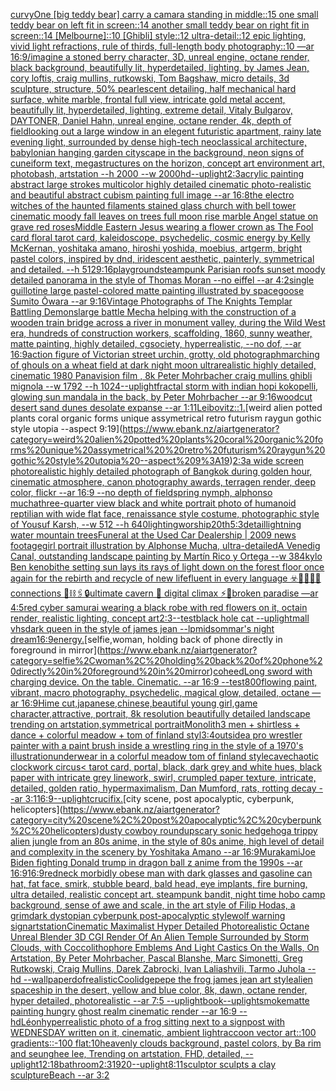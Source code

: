 [curvy](https://www.ebank.nz/aiartgenerator?category=curvy)[One [big teddy bear] carry a camara standing in middle::15 one small teddy bear on left fit in screen::14 another small teddy bear on right fit in screen::14 [Melbourne]::10 [Ghibli] style::12 ultra-detail::12 epic lighting, vivid light refractions, rule of thirds, full-length body photography::10 —ar 16:9](https://www.ebank.nz/aiartgenerator?category=One%20%5Bbig%20teddy%20bear%5D%20carry%20a%20camara%20standing%20in%20middle%3A%3A15%20one%20small%20teddy%20bear%20on%20left%20fit%20in%20screen%3A%3A14%20another%20small%20teddy%20bear%20on%20right%20fit%20in%20screen%3A%3A14%20%5BMelbourne%5D%3A%3A10%20%5BGhibli%5D%20style%3A%3A12%20ultra-detail%3A%3A12%20epic%20lighting%2C%20vivid%20light%20refractions%2C%20rule%20of%20thirds%2C%20full-length%20body%20photography%3A%3A10%20%E2%80%94ar%2016%3A9)[/imagine a stoned berry character, 3D, unreal engine, octane render,  black background, beautifully lit, hyperdetailed, lighting, by James Jean, cory loftis, craig mullins, rutkowski, Tom Bagshaw, micro details, 3d sculpture, structure, 50% pearlescent detailing, half mechanical hard surface, white marble, frontal full view, intricate gold metal accent, beautifully lit, hyperdetailed, lighting, extreme detail, Vitaly Bulgarov, DAYTONER, Daniel Hahn, unreal engine, octane render, 4k, depth of field](https://www.ebank.nz/aiartgenerator?category=/imagine%20a%20stoned%20berry%20character%2C%203D%2C%20unreal%20engine%2C%20octane%20render%2C%20%20black%20background%2C%20beautifully%20lit%2C%20hyperdetailed%2C%20lighting%2C%20by%20James%20Jean%2C%20cory%20loftis%2C%20craig%20mullins%2C%20rutkowski%2C%20Tom%20Bagshaw%2C%20micro%20details%2C%203d%20sculpture%2C%20structure%2C%2050%25%20pearlescent%20detailing%2C%20half%20mechanical%20hard%20surface%2C%20white%20marble%2C%20frontal%20full%20view%2C%20intricate%20gold%20metal%20accent%2C%20beautifully%20lit%2C%20hyperdetailed%2C%20lighting%2C%20extreme%20detail%2C%20Vitaly%20Bulgarov%2C%20DAYTONER%2C%20Daniel%20Hahn%2C%20unreal%20engine%2C%20octane%20render%2C%204k%2C%20depth%20of%20field)[looking out a large window in an elegent futuristic apartment, rainy late evening light, surrounded by dense high-tech neoclassical architecture, babylonian hanging garden cityscape in the background, neon signs of cuneiform text, megastructures on the horizon, concept art environment art, photobash, artstation --h 2000 --w 2000](https://www.ebank.nz/aiartgenerator?category=looking%20out%20a%20large%20window%20in%20an%20elegent%20futuristic%20apartment%2C%20rainy%20late%20evening%20light%2C%20surrounded%20by%20dense%20high-tech%20neoclassical%20architecture%2C%20babylonian%20hanging%20garden%20cityscape%20in%20the%20background%2C%20neon%20signs%20of%20cuneiform%20text%2C%20megastructures%20on%20the%20horizon%2C%20concept%20art%20environment%20art%2C%20photobash%2C%20artstation%20--h%202000%20--w%202000)[hd](https://www.ebank.nz/aiartgenerator?category=hd)[--uplight](https://www.ebank.nz/aiartgenerator?category=--uplight)[2:3](https://www.ebank.nz/aiartgenerator?category=2%3A3)[acrylic painting abstract large strokes multicolor highly detailed cinematic photo-realistic and beautiful abstract cubism painting full image --ar 16:8](https://www.ebank.nz/aiartgenerator?category=acrylic%20painting%20abstract%20large%20strokes%20multicolor%20highly%20detailed%20cinematic%20photo-realistic%20and%20beautiful%20abstract%20cubism%20painting%20full%20image%20--ar%2016%3A8)[the electro  witches of the haunted filaments  stained glass church with bell tower cinematic moody fall leaves on trees full moon rise marble Angel statue on grave red roses](https://www.ebank.nz/aiartgenerator?category=the%20electro%20%20witches%20of%20the%20haunted%20filaments%20%20stained%20glass%20church%20with%20bell%20tower%20cinematic%20moody%20fall%20leaves%20on%20trees%20full%20moon%20rise%20marble%20Angel%20statue%20on%20grave%20red%20roses)[Middle Eastern Jesus wearing a flower crown as The Fool card floral tarot card, kaleidoscope, psychedelic, cosmic energy by Kelly McKernan, yoshitaka amano, hiroshi yoshida, moebius, artgerm, bright pastel colors, inspired by dnd, iridescent aesthetic, painterly, symmetrical and detailed. --h 512](https://www.ebank.nz/aiartgenerator?category=Middle%20Eastern%20Jesus%20wearing%20a%20flower%20crown%20as%20The%20Fool%20card%20floral%20tarot%20card%2C%20kaleidoscope%2C%20psychedelic%2C%20cosmic%20energy%20by%20Kelly%20McKernan%2C%20yoshitaka%20amano%2C%20hiroshi%20yoshida%2C%20moebius%2C%20artgerm%2C%20bright%20pastel%20colors%2C%20inspired%20by%20dnd%2C%20iridescent%20aesthetic%2C%20painterly%2C%20symmetrical%20and%20detailed.%20--h%20512)[9:16](https://www.ebank.nz/aiartgenerator?category=9%3A16)[playground](https://www.ebank.nz/aiartgenerator?category=playground)[steampunk Parisian roofs sunset moody detailed panorama in the style of Thomas Moran --no eiffel --ar 4:2](https://www.ebank.nz/aiartgenerator?category=steampunk%20Parisian%20roofs%20sunset%20moody%20detailed%20panorama%20in%20the%20style%20of%20Thomas%20Moran%20--no%20eiffel%20--ar%204%3A2)[single guillotine large pastel-colored matte painting illustrated by spacegoose Sumito Ōwara --ar 9:16](https://www.ebank.nz/aiartgenerator?category=single%20guillotine%20large%20pastel-colored%20matte%20painting%20illustrated%20by%20spacegoose%20Sumito%20%C5%8Cwara%20--ar%209%3A16)[Vintage Photographs of The Knights Templar Battling Demons](https://www.ebank.nz/aiartgenerator?category=Vintage%20Photographs%20of%20The%20Knights%20Templar%20Battling%20Demons)[large battle Mecha helping with the construction of a wooden train bridge across a river in monument valley, during the Wild West era, hundreds of construction workers, scaffolding, 1860, sunny weather, matte painting, highly detailed, cgsociety, hyperrealistic, --no dof, --ar 16:9](https://www.ebank.nz/aiartgenerator?category=large%20battle%20Mecha%20helping%20with%20the%20construction%20of%20a%20wooden%20train%20bridge%20across%20a%20river%20in%20monument%20valley%2C%20during%20the%20Wild%20West%20era%2C%20hundreds%20of%20construction%20workers%2C%20scaffolding%2C%201860%2C%20sunny%20weather%2C%20matte%20painting%2C%20highly%20detailed%2C%20cgsociety%2C%20hyperrealistic%2C%20--no%20dof%2C%20--ar%2016%3A9)[action figure of Victorian street urchin, grotty, old photograph](https://www.ebank.nz/aiartgenerator?category=action%20figure%20of%20Victorian%20street%20urchin%2C%20grotty%2C%20old%20photograph)[marching of ghouls on a wheat field at dark night moon ultrarealistic highly detailed, cinematic 1980  Panavision film , 8k Peter Mohrbacher craig mullins ghibli mignola --w 1792 --h 1024](https://www.ebank.nz/aiartgenerator?category=marching%20of%20ghouls%20on%20a%20wheat%20field%20at%20dark%20night%20moon%20ultrarealistic%20highly%20detailed%2C%20cinematic%201980%20%20Panavision%20film%20%2C%208k%20Peter%20Mohrbacher%20craig%20mullins%20ghibli%20mignola%20--w%201792%20--h%201024)[--uplight](https://www.ebank.nz/aiartgenerator?category=--uplight)[fractal storm with indian hopi kokopelli, glowing sun mandala in the back, by Peter Mohrbacher  --ar 9:16](https://www.ebank.nz/aiartgenerator?category=fractal%20storm%20with%20indian%20hopi%20kokopelli%2C%20glowing%20sun%20mandala%20in%20the%20back%2C%20by%20Peter%20Mohrbacher%20%20--ar%209%3A16)[woodcut desert sand dunes desolate expanse --ar 1:11](https://www.ebank.nz/aiartgenerator?category=woodcut%20desert%20sand%20dunes%20desolate%20expanse%20--ar%201%3A11)[Leibovitz::1.](https://www.ebank.nz/aiartgenerator?category=Leibovitz%3A%3A1.)[weird alien potted plants coral organic forms unique assymetrical  retro futurism raygun gothic style utopia --aspect 9:19](https://www.ebank.nz/aiartgenerator?category=weird%20alien%20potted%20plants%20coral%20organic%20forms%20unique%20assymetrical%20%20retro%20futurism%20raygun%20gothic%20style%20utopia%20--aspect%209%3A19)[2:3](https://www.ebank.nz/aiartgenerator?category=2%3A3)[a wide screen photorealistic highly detailed photograph of Bangkok during golden hour, cinematic atmosphere, canon photography awards, terragen render, deep color, flickr --ar 16:9 --no depth of field](https://www.ebank.nz/aiartgenerator?category=a%20wide%20screen%20photorealistic%20highly%20detailed%20photograph%20of%20Bangkok%20during%20golden%20hour%2C%20cinematic%20atmosphere%2C%20canon%20photography%20awards%2C%20terragen%20render%2C%20deep%20color%2C%20flickr%20--ar%2016%3A9%20--no%20depth%20of%20field)[spring nymph, alphonso mucha](https://www.ebank.nz/aiartgenerator?category=spring%20nymph%2C%20alphonso%20mucha)[three-quarter view black and white portrait photo of humanoid reptilian with wide flat face, renaissance style costume, photographic style of Yousuf Karsh, --w 512 --h 640](https://www.ebank.nz/aiartgenerator?category=three-quarter%20view%20black%20and%20white%20portrait%20photo%20of%20humanoid%20reptilian%20with%20wide%20flat%20face%2C%20renaissance%20style%20costume%2C%20photographic%20style%20of%20Yousuf%20Karsh%2C%20--w%20512%20--h%20640)[lighting](https://www.ebank.nz/aiartgenerator?category=lighting)[worship](https://www.ebank.nz/aiartgenerator?category=worship)[20th](https://www.ebank.nz/aiartgenerator?category=20th)[5:3](https://www.ebank.nz/aiartgenerator?category=5%3A3)[detail](https://www.ebank.nz/aiartgenerator?category=detail)[lightning water mountain trees](https://www.ebank.nz/aiartgenerator?category=lightning%20water%20mountain%20trees)[Funeral at the Used Car Dealership | 2009 news footage](https://www.ebank.nz/aiartgenerator?category=Funeral%20at%20the%20Used%20Car%20Dealership%20%7C%202009%20news%20footage)[girl portrait illustration by Alphonse Mucha, ultra-detailed](https://www.ebank.nz/aiartgenerator?category=girl%20portrait%20illustration%20by%20Alphonse%20Mucha%2C%20ultra-detailed)[A Venedig Canal, outstanding landscape painting by Martín Rico y Ortega  --w 384](https://www.ebank.nz/aiartgenerator?category=A%20Venedig%20Canal%2C%20outstanding%20landscape%20painting%20by%20Mart%C3%ADn%20Rico%20y%20Ortega%20%20--w%20384)[kylo Ben kenobi](https://www.ebank.nz/aiartgenerator?category=kylo%20Ben%20kenobi)[the setting sun lays its rays of light down on the forest floor once again for the rebirth and recycle of new life](https://www.ebank.nz/aiartgenerator?category=the%20setting%20sun%20lays%20its%20rays%20of%20light%20down%20on%20the%20forest%20floor%20once%20again%20for%20the%20rebirth%20and%20recycle%20of%20new%20life)[fluent in every language ☣️🧡📌📌📌connections 💊⛓🖇🔒ultimate cavern 📀 digital climax ⚡️🌝broken paradise —ar 4:5](https://www.ebank.nz/aiartgenerator?category=fluent%20in%20every%20language%20%E2%98%A3%EF%B8%8F%F0%9F%A7%A1%F0%9F%93%8C%F0%9F%93%8C%F0%9F%93%8Cconnections%20%F0%9F%92%8A%E2%9B%93%F0%9F%96%87%F0%9F%94%92ultimate%20cavern%20%F0%9F%93%80%20digital%20climax%20%E2%9A%A1%EF%B8%8F%F0%9F%8C%9Dbroken%20paradise%20%E2%80%94ar%204%3A5)[red cyber samurai wearing a black robe with red flowers on it, octain render, realistic lighting, concept art](https://www.ebank.nz/aiartgenerator?category=red%20cyber%20samurai%20wearing%20a%20black%20robe%20with%20red%20flowers%20on%20it%2C%20octain%20render%2C%20realistic%20lighting%2C%20concept%20art)[2:3](https://www.ebank.nz/aiartgenerator?category=2%3A3)[--test](https://www.ebank.nz/aiartgenerator?category=--test)[black hole cat --uplight](https://www.ebank.nz/aiartgenerator?category=black%20hole%20cat%20--uplight)[mall vhs](https://www.ebank.nz/aiartgenerator?category=mall%20vhs)[dark queen in the style of james jean --lp](https://www.ebank.nz/aiartgenerator?category=dark%20queen%20in%20the%20style%20of%20james%20jean%20--lp)[midsommar's night dream](https://www.ebank.nz/aiartgenerator?category=midsommar%27s%20night%20dream)[16:9](https://www.ebank.nz/aiartgenerator?category=16%3A9)[energy.](https://www.ebank.nz/aiartgenerator?category=energy.)[selfie,woman, holding back of phone directly in foreground in mirror](https://www.ebank.nz/aiartgenerator?category=selfie%2Cwoman%2C%20holding%20back%20of%20phone%20directly%20in%20foreground%20in%20mirror)[coheed](https://www.ebank.nz/aiartgenerator?category=coheed)[Long sword with charging device. On the table. Cinematic. --ar 16:9 --test](https://www.ebank.nz/aiartgenerator?category=Long%20sword%20with%20charging%20device.%20On%20the%20table.%20Cinematic.%20--ar%2016%3A9%20--test)[800](https://www.ebank.nz/aiartgenerator?category=800)[flowing paint, vibrant, macro photography, psychedelic, magical glow, detailed, octane —ar 16:9](https://www.ebank.nz/aiartgenerator?category=flowing%20paint%2C%20vibrant%2C%20macro%20photography%2C%20psychedelic%2C%20magical%20glow%2C%20detailed%2C%20octane%20%E2%80%94ar%2016%3A9)[Hime cut,japanese,chinese,beautiful young girl,game character,attractive, portrait, 8k resolution beautifully detailed landscape trending on artstation,symmetrical portrait](https://www.ebank.nz/aiartgenerator?category=Hime%20cut%2Cjapanese%2Cchinese%2Cbeautiful%20young%20girl%2Cgame%20character%2Cattractive%2C%20portrait%2C%208k%20resolution%20beautifully%20detailed%20landscape%20trending%20on%20artstation%2Csymmetrical%20portrait)[Monolith](https://www.ebank.nz/aiartgenerator?category=Monolith)[3 men + shirtless + dance + colorful meadow + tom of finland styl](https://www.ebank.nz/aiartgenerator?category=3%20men%20%2B%20shirtless%20%2B%20dance%20%2B%20colorful%20meadow%20%2B%20tom%20of%20finland%20styl)[3:4](https://www.ebank.nz/aiartgenerator?category=3%3A4)[outside](https://www.ebank.nz/aiartgenerator?category=outside)[a pro wrestler painter with a paint brush inside a wrestling ring in the style of a 1970's illustration](https://www.ebank.nz/aiartgenerator?category=a%20pro%20wrestler%20painter%20with%20a%20paint%20brush%20inside%20a%20wrestling%20ring%20in%20the%20style%20of%20a%201970%27s%20illustration)[underwear in a colorful meadow tom of finland style](https://www.ebank.nz/aiartgenerator?category=underwear%20in%20a%20colorful%20meadow%20tom%20of%20finland%20style)[cave](https://www.ebank.nz/aiartgenerator?category=cave)[chaotic clockwork circus](https://www.ebank.nz/aiartgenerator?category=chaotic%20clockwork%20circus)[< tarot card, portal, black, dark grey and white hues, black paper with intricate grey linework, swirl, crumpled paper texture, intricate, detailed, golden ratio, hypermaximalism, Dan Mumford, rats, rotting decay --ar 3:1](https://www.ebank.nz/aiartgenerator?category=%3C%20tarot%20card%2C%20portal%2C%20black%2C%20dark%20grey%20and%20white%20hues%2C%20black%20paper%20with%20intricate%20grey%20linework%2C%20swirl%2C%20crumpled%20paper%20texture%2C%20intricate%2C%20detailed%2C%20golden%20ratio%2C%20hypermaximalism%2C%20Dan%20Mumford%2C%20rats%2C%20rotting%20decay%20--ar%203%3A1)[16:9](https://www.ebank.nz/aiartgenerator?category=16%3A9)[](https://www.ebank.nz/aiartgenerator?category=)[--uplight](https://www.ebank.nz/aiartgenerator?category=--uplight)[crucifix.](https://www.ebank.nz/aiartgenerator?category=crucifix.)[city scene, post apocalyptic, cyberpunk, helicopters](https://www.ebank.nz/aiartgenerator?category=city%20scene%2C%20post%20apocalyptic%2C%20cyberpunk%2C%20helicopters)[dusty cowboy roundup](https://www.ebank.nz/aiartgenerator?category=dusty%20cowboy%20roundup)[scary sonic hedgehog](https://www.ebank.nz/aiartgenerator?category=scary%20sonic%20hedgehog)[a trippy alien jungle from an 80s anime, in the style of 80s anime, high level of detail and complexity in the scenery by Yoshitaka Amano --ar 16:9](https://www.ebank.nz/aiartgenerator?category=a%20trippy%20alien%20jungle%20from%20an%2080s%20anime%2C%20in%20the%20style%20of%2080s%20anime%2C%20high%20level%20of%20detail%20and%20complexity%20in%20the%20scenery%20by%20Yoshitaka%20Amano%20--ar%2016%3A9)[Murakami](https://www.ebank.nz/aiartgenerator?category=Murakami)[Joe Biden fighting Donald trump in dragon ball z anime from the 1990s --ar 16:9](https://www.ebank.nz/aiartgenerator?category=Joe%20Biden%20fighting%20Donald%20trump%20in%20dragon%20ball%20z%20anime%20from%20the%201990s%20--ar%2016%3A9)[16:9](https://www.ebank.nz/aiartgenerator?category=16%3A9)[redneck morbidly obese man with dark glasses and gasoline can hat, fat face, smirk, stubble beard, bald head, eye implants, fire burning, ultra detailed, realistic concept art. steampunk bandit, night time hobo camp background, sense of awe and scale, in the art style of Filip Hodas, a grimdark dystopian cyberpunk post-apocalyptic style](https://www.ebank.nz/aiartgenerator?category=redneck%20morbidly%20obese%20man%20with%20dark%20glasses%20and%20gasoline%20can%20hat%2C%20fat%20face%2C%20smirk%2C%20stubble%20beard%2C%20bald%20head%2C%20eye%20implants%2C%20fire%20burning%2C%20ultra%20detailed%2C%20realistic%20concept%20art.%20steampunk%20bandit%2C%20night%20time%20hobo%20camp%20background%2C%20sense%20of%20awe%20and%20scale%2C%20in%20the%20art%20style%20of%20Filip%20Hodas%2C%20a%20grimdark%20dystopian%20cyberpunk%20post-apocalyptic%20style)[wolf warning sign](https://www.ebank.nz/aiartgenerator?category=wolf%20warning%20sign)[artstation](https://www.ebank.nz/aiartgenerator?category=artstation)[Cinematic Maximalist Hyper Detailed Photorealistic Octane Unreal Blender 3D CGI Render Of An Alien Temple Surrounded by Storm Clouds, with Coccolithophore Emblems And Light Castics On the Walls, On Artstation, By Peter Mohrbacher, Pascal Blanshe, Marc Simonetti, Greg Rutkowski, Craig Mullins, Darek Zabrocki, Ivan Laliashvili, Tarmo Juhola --hd --wallpaper](https://www.ebank.nz/aiartgenerator?category=Cinematic%20Maximalist%20Hyper%20Detailed%20Photorealistic%20Octane%20Unreal%20Blender%203D%20CGI%20Render%20Of%20An%20Alien%20Temple%20Surrounded%20by%20Storm%20Clouds%2C%20with%20Coccolithophore%20Emblems%20And%20Light%20Castics%20On%20the%20Walls%2C%20On%20Artstation%2C%20By%20Peter%20Mohrbacher%2C%20Pascal%20Blanshe%2C%20Marc%20Simonetti%2C%20Greg%20Rutkowski%2C%20Craig%20Mullins%2C%20Darek%20Zabrocki%2C%20Ivan%20Laliashvili%2C%20Tarmo%20Juhola%20--hd%20--wallpaper)[dof](https://www.ebank.nz/aiartgenerator?category=dof)[realistic](https://www.ebank.nz/aiartgenerator?category=realistic)[Coolidge](https://www.ebank.nz/aiartgenerator?category=Coolidge)[pepe the frog james jean art style](https://www.ebank.nz/aiartgenerator?category=pepe%20the%20frog%20james%20jean%20art%20style)[alien spaceship in the desert, yellow and blue color, 8k, dawn, octane render, hyper detailed, photorealistic --ar 7:5 --uplight](https://www.ebank.nz/aiartgenerator?category=alien%20spaceship%20in%20the%20desert%2C%20yellow%20and%20blue%20color%2C%208k%2C%20dawn%2C%20octane%20render%2C%20hyper%20detailed%2C%20photorealistic%20--ar%207%3A5%20--uplight)[book](https://www.ebank.nz/aiartgenerator?category=book)[--uplight](https://www.ebank.nz/aiartgenerator?category=--uplight)[](https://www.ebank.nz/aiartgenerator?category=)[smoke](https://www.ebank.nz/aiartgenerator?category=smoke)[matte painting hungry ghost realm cinematic render --ar 16:9 --hd](https://www.ebank.nz/aiartgenerator?category=matte%20painting%20hungry%20ghost%20realm%20cinematic%20render%20--ar%2016%3A9%20--hd)[Léon](https://www.ebank.nz/aiartgenerator?category=L%C3%A9on)[hyperrealistic photo of a frog sitting next to a signpost with WEDNESDAY written on it, cinematic, ambient light](https://www.ebank.nz/aiartgenerator?category=hyperrealistic%20photo%20of%20a%20frog%20sitting%20next%20to%20a%20signpost%20with%20WEDNESDAY%20written%20on%20it%2C%20cinematic%2C%20ambient%20light)[raccoon vector art::100 gradients::-100 flat:10](https://www.ebank.nz/aiartgenerator?category=raccoon%20vector%20art%3A%3A100%20gradients%3A%3A-100%20flat%3A10)[heavenly clouds background, pastel colors, by Ba rim and seunghee lee, Trending on artstation, FHD, detailed, --uplight](https://www.ebank.nz/aiartgenerator?category=heavenly%20clouds%20background%2C%20pastel%20colors%2C%20by%20Ba%20rim%20and%20seunghee%20lee%2C%20Trending%20on%20artstation%2C%20FHD%2C%20detailed%2C%20--uplight)[12:18](https://www.ebank.nz/aiartgenerator?category=12%3A18)[bathroom](https://www.ebank.nz/aiartgenerator?category=bathroom)[2:3](https://www.ebank.nz/aiartgenerator?category=2%3A3)[1920](https://www.ebank.nz/aiartgenerator?category=1920)[--uplight](https://www.ebank.nz/aiartgenerator?category=--uplight)[8:11](https://www.ebank.nz/aiartgenerator?category=8%3A11)[sculptor sculpts a clay sculpture](https://www.ebank.nz/aiartgenerator?category=sculptor%20sculpts%20a%20clay%20sculpture)[Beach --ar 3:2](https://www.ebank.nz/aiartgenerator?category=Beach%20--ar%203%3A2)